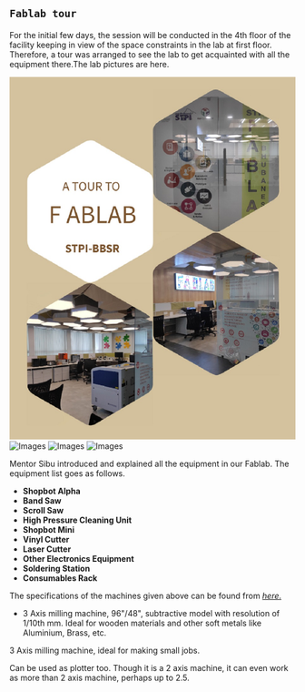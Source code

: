 ## `Fablab tour`

For the initial few days, the session will be conducted in the 4th floor of the facility keeping in view of the space constraints in the lab at first floor. Therefore, a tour was arranged to see the lab to get acquainted with all the equipment there.The lab pictures are here.

![Fablab Collage](img/fablabtour1.jpg "Fablab in various angles") 
![Images]()
![Images]()
![Images]()

Mentor Sibu introduced and explained all the equipment in our Fablab. The equipment list goes as follows. 

- **Shopbot Alpha**         
- **Band Saw**          
- **Scroll Saw**     
- **High Pressure Cleaning Unit**    
- **Shopbot Mini**   
- **Vinyl Cutter**  
- **Laser Cutter**   
- **Other Electronics Equipment**   
- **Soldering Station**
- **Consumables Rack**


The specifications of the machines given above can be found from [_here_.](mdfiles/fablabtour.md "Equipment Specs")

- 3 Axis milling machine, 96"/48", subtractive model with resolution of 1/10th mm. Ideal for wooden materials and other soft metals like Aluminium, Brass, etc. 

3 Axis milling machine, ideal for making small jobs. 

Can be used as plotter too. Though it is a 2 axis machine, it can even work as more than 2 axis machine, perhaps up to 2.5.
